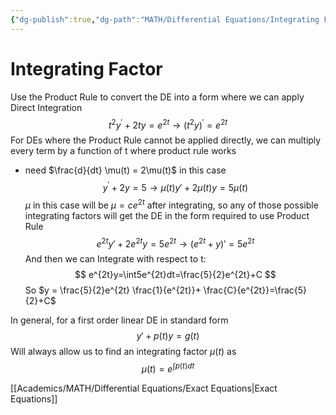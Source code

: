 ```yaml
---
{"dg-publish":true,"dg-path":"MATH/Differential Equations/Integrating Factor.md","permalink":"/math/differential-equations/integrating-factor/","created":"2024-10-04T14:47:02.768-04:00","updated":"2025-07-08T11:02:52.763-04:00"}
---
```


# Integrating Factor
Use the Product Rule to convert the DE into a form where we can apply Direct Integration
$$
t^2y^{\prime}+2ty=e^{2t} \to (t^2y)^{\prime}=e^{2t}
$$
For DEs where the Product Rule cannot be applied directly, we can multiply every term by a function of t where product rule works
- need $\frac{d}{dt} \mu(t) = 2\mu(t)$ in this case
$$
y^{\prime}+2y=5 \to \mu(t)y'+2\mu(t)y=5\mu(t)
$$
$\mu$ in this case will be $\mu=ce^{2t}$ after integrating, so any of those possible integrating factors will get the DE in the form required to use Product Rule
$$
e^{2t}y'+2e^{2t}y=5e^{2t}\to (e^{2t}+y)'=5e^{2t}
$$
And then we can Integrate with respect to t:
$$
e^{2t}y=\int5e^{2t}dt=\frac{5}{2}e^{2t}+C
$$
So $y = \frac{5}{2}e^{2t} \frac{1}{e^{2t}}+ \frac{C}{e^{2t}}=\frac{5}{2}+C$

In general, for a first order linear DE in standard form
$$
y'+p(t)y=g(t)
$$
Will always allow us to find an integrating factor $\mu(t)$ as
$$
\mu(t)=e^{\int p(t)dt}
$$

[[Academics/MATH/Differential Equations/Exact Equations\|Exact Equations]]